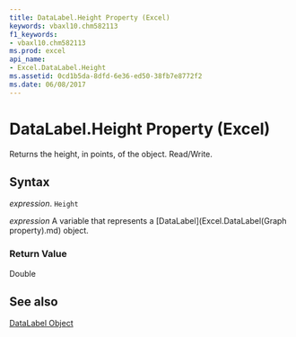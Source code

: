 ```yaml
---
title: DataLabel.Height Property (Excel)
keywords: vbaxl10.chm582113
f1_keywords:
- vbaxl10.chm582113
ms.prod: excel
api_name:
- Excel.DataLabel.Height
ms.assetid: 0cd1b5da-8dfd-6e36-ed50-38fb7e8772f2
ms.date: 06/08/2017
---
```



# DataLabel.Height Property (Excel)

Returns the height, in points, of the object. Read/Write.


## Syntax

 _expression_. `Height`

 _expression_ A variable that represents a [DataLabel](Excel.DataLabel(Graph property).md) object.


### Return Value

Double


## See also


[DataLabel Object](Excel.DataLabel(object).md)

